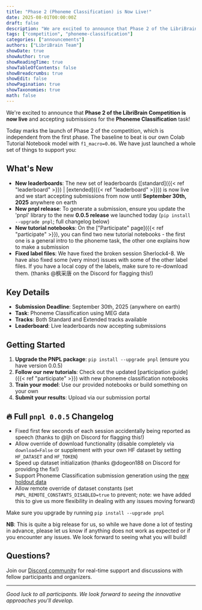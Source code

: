 ```yaml
---
title: "Phase 2 (Phoneme Classification) is Now Live!"
date: 2025-08-01T00:00:00Z
draft: false
description: "We are excited to announce that Phase 2 of the LibriBrain Competition is now accepting submissions for the Phoneme Classification task."
tags: ["competition", "phoneme-classification"]
categories: ["announcements"]
authors: ["LibriBrain Team"]
showDate: true
showAuthor: true
showReadingTime: true
showTableOfContents: false
showBreadcrumbs: true
showEdit: false
showPagination: true
showTaxonomies: true
math: false
---
```


We're excited to announce that **Phase 2 of the LibriBrain Competition is now live** and accepting submissions for the **Phoneme Classification** task!

Today marks the launch of Phase 2 of the competition, which is independent from the first phase. The baseline to beat is our own Colab Tutorial Notebook model with `f1_macro=0.06`. We have just launched a whole set of things to support you:

## What's New

- **New leaderboards**: The new set of leaderboards ([standard]({{< ref "leaderboard" >}}) | [extended]({{< ref "leaderboard" >}})) is now live and we start accepting submissions from now until **September 30th, 2025** anywhere on earth
- **New pnpl release**: To generate a submission, ensure you update the 'pnpl' library to the new **0.0.5 release** we launched today (`pip install --upgrade pnpl`; full changelog below)
- **New tutorial notebooks**: On the ["Participate" page]({{< ref "participate" >}}), you can find two new tutorial notebooks - the first one is a general intro to the phoneme task, the other one explains how to make a submission
- **Fixed label files**: We have fixed the broken session Sherlock4-8. We have also fixed some (very minor) issues with some of the other label files. If you have a local copy of the labels, make sure to re-download them. (thanks @枫采唐 on the Discord for flagging this!)

## Key Details

- **Submission Deadline**: September 30th, 2025 (anywhere on earth)
- **Task**: Phoneme Classification using MEG data
- **Tracks**: Both Standard and Extended tracks available
- **Leaderboard**: Live leaderboards now accepting submissions

## Getting Started

1. **Upgrade the PNPL package**: `pip install --upgrade pnpl` (ensure you have version 0.0.5)
2. **Follow our new tutorials**: Check out the updated [participation guide]({{< ref "participate" >}}) with new phoneme classification notebooks
3. **Train your model**: Use our provided notebooks or build something on your own
4. **Submit your results**: Upload via our submission portal

## 🔥 Full `pnpl 0.0.5` Changelog

- Fixed first few seconds of each session accidentally being reported as speech (thanks to @ljh on Discord for flagging this!)
- Allow override of download functionality (disable completely via `download=False` or supplement with your own HF dataset by setting `HF_DATASET` and `HF_TOKEN`)
- Speed up dataset initialization (thanks @dogeon188 on Discord for providing the fix!)
- Support Phoneme Classification submission generation using the [new holdout data](https://huggingface.co/datasets/pnpl/LibriBrain-Competition-2025/blob/main/COMPETITION_HOLDOUT/derivatives/serialised/sub-0_ses-2025_task-COMPETITION_HOLDOUT_run-2_proc-bads%2Bheadpos%2Bsss%2Bnotch%2Bbp%2Bds_meg.pt)
- Allow remote override of dataset constants (set `PNPL_REMOTE_CONSTANTS_DISABLED=true` to prevent; note: we have added this to give us more flexibility in dealing with any issues moving forward)

Make sure you upgrade by running `pip install --upgrade pnpl`

**NB**: This is quite a big release for us, so while we have done a lot of testing in advance, please let us know if anything does not work as expected or if you encounter any issues. We look forward to seeing what you will build!

## Questions?

Join our [Discord community](https://neural-processing-lab.github.io/2025-libribrain-competition/links/discord) for real-time support and discussions with fellow participants and organizers.

---

*Good luck to all participants. We look forward to seeing the innovative approaches you'll develop.* 